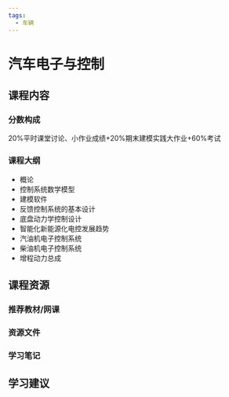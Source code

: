 ```yaml
---
tags:
  - 车辆
---
```


# 汽车电子与控制

## 课程内容

### 分数构成

20%平时课堂讨论、小作业成绩+20%期末建模实践大作业+60%考试

### 课程大纲

- 概论
- 控制系统数学模型
- 建模软件
- 反馈控制系统的基本设计
- 底盘动力学控制设计
- 智能化新能源化电控发展趋势
- 汽油机电子控制系统
- 柴油机电子控制系统
- 增程动力总成


## 课程资源

### 推荐教材/网课

### 资源文件

### 学习笔记

## 学习建议



